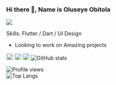 ### Hi there 👋, Name is Oluseye Obitola
![](https://pbs.twimg.com/profile_banners/860357608552763393/1593430830/1500x500)

Skills: Flutter / Dart / UI Design

- Looking to work on Amazing projects


[<img src='https://cdn.jsdelivr.net/npm/simple-icons@3.0.1/icons/github.svg' alt='github' height='18'>](https://github.com/ooluseye16)  [<img src='https://cdn.jsdelivr.net/npm/simple-icons@3.0.1/icons/instagram.svg' alt='instagram' height='18'>](https://www.instagram.com/oluseye_obitola/)  [<img src='https://cdn.jsdelivr.net/npm/simple-icons@3.0.1/icons/twitter.svg' alt='twitter' height='18'>](https://twitter.com/oluseye_obitola)
![GitHub stats](https://github-readme-stats.vercel.app/api?username=ooluseye16&show_icons=true)  

![Profile views](https://gpvc.arturio.dev/ooluseye16)  
![Top Langs](https://github-readme-stats.vercel.app/api/top-langs/?username=ooluseye16&layout=compact)
